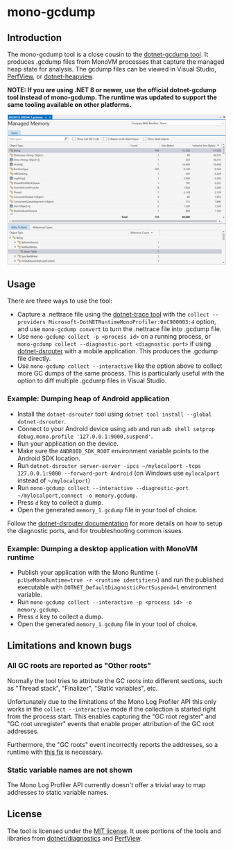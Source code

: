 # mono-gcdump

## Introduction

The mono-gcdump tool is a close cousin to the [dotnet-gcdump tool](https://github.com/dotnet/diagnostics/blob/main/documentation/dotnet-gcdump-instructions.md). It produces .gcdump files from MonoVM processes that capture the managed heap state for analysis. The gcdump files can be viewed in Visual Studio, [PerfView](https://github.com/microsoft/PerfView), or [dotnet-heapview](https://github.com/1hub/dotnet-heapview).

**NOTE: If you are using .NET 8 or newer, use the official dotnet-gcdump tool instead of mono-gcdump. The runtime was updated to support the same tooling available on other platforms.**

![Visual Studio displaying .gcdump file](README.png)

## Usage

There are three ways to use the tool:
- Capture a .nettrace file using the [dotnet-trace tool](https://github.com/dotnet/diagnostics/blob/main/documentation/dotnet-trace-instructions.md) with the `collect --providers Microsoft-DotNETRuntimeMonoProfiler:0xC900003:4` option, and use `mono-gcdump convert` to turn the .nettrace file into .gcdump file.
- Use `mono-gcdump collect -p <process id>` on a running process, or `mono-gcdump collect --diagnostic-port <diagnostic port>` if using [dotnet-dsrouter](https://learn.microsoft.com/en-us/dotnet/core/diagnostics/dotnet-dsrouter) with a mobile application. This produces the .gcdump file directly.
- Use `mono-gcdump collect --interactive` like the option above to collect more GC dumps of the same process. This is particularly useful with the option to diff multiple .gcdump files in Visual Studio.

### Example: Dumping heap of Android application

- Install the `dotnet-dsrouter` tool using `dotnet tool install --global dotnet-dsrouter`.
- Connect to your Android device using `adb` and run `adb shell setprop debug.mono.profile '127.0.0.1:9000,suspend'`.
- Run your application on the device.
- Make sure the `ANDROID_SDK_ROOT` environment variable points to the Android SDK location.
- Run `dotnet-dsrouter server-server -ipcs ~/mylocalport -tcps 127.0.0.1:9000 --forward-port Android` (on Windows use `mylocalport` instead of `~/mylocalport`)
- Run `mono-gcdump collect --interactive --diagnostic-port ~/mylocalport,connect -o memory.gcdump`.
- Press `d` key to collect a dump.
- Open the generated `memory_1.gcdump` file in your tool of choice.

Follow the [dotnet-dsrouter documentation](https://learn.microsoft.com/en-us/dotnet/core/diagnostics/dotnet-dsrouter) for more details on how to setup the diagnostic ports, and for troubleshooting common issues.

### Example: Dumping a desktop application with MonoVM runtime

- Publish your application with the Mono Runtime (`-p:UseMonoRuntime=true -r <runtime identifier>`) and run the published executable with `DOTNET_DefaultDiagnosticPortSuspend=1` environment variable.
- Run `mono-gcdump collect --interactive -p <process id> -o memory.gcdump`.
- Press `d` key to collect a dump.
- Open the generated `memory_1.gcdump` file in your tool of choice.

## Limitations and known bugs

### All GC roots are reported as "Other roots"

Normally the tool tries to attribute the GC roots into different sections, such as "Thread stack", "Finalizer", "Static variables", etc.

Unfortunately due to the limitations of the Mono Log Profiler API this only works in the `collect --interactive` mode if the collection is started right from the process start. This enables capturing the "GC root register" and "GC root unregister" events that enable proper attribution of the GC root addresses.

Furthermore, the "GC roots" event incorrectly reports the addresses, so a runtime with [this fix](https://github.com/dotnet/runtime/pull/83284) is necessary.

### Static variable names are not shown

The Mono Log Profiler API currently doesn't offer a trivial way to map addresses to static variable names.

## License

The tool is licensed under the [MIT license](LICENSE.TXT). It uses portions of the tools and libraries from [dotnet/diagnostics](https://github.com/dotnet/diagnostics) and [PerfView](https://github.com/microsoft/PerfView).
